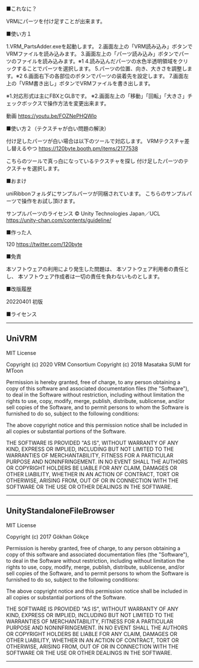 ■これなに？

VRMにパーツを付け足すことが出来ます。

■使い方１

1.VRM_PartsAdder.exeを起動します。
2.画面左上の「VRM読み込み」ボタンでVRMファイルを読み込みます。
3.画面左上の「パーツ読み込み」ボタンでパーツのファイルを読み込みます。※1
4.読み込んだパーツの水色半透明領域をクリックすることでパーツを選択します。
5.パーツの位置、向き、大きさを調整します。※2
6.画面右下の各部位のボタンでパーツの装着先を設定します。
7.画面左上の「VRM書き出し」ボタンでVRMファイルを書き出します。

※1.対応形式は主にFBXとGLBです。
※2.画面左上の「移動」「回転」「大きさ」チェックボックスで操作方法を変更出来ます。

動画
https://youtu.be/FOZNePHQWlo

■使い方２（テクスチャが白い問題の解決）

付け足したパーツが白い場合は以下のツールで対応します。
VRMテクスチャ差し替えるやつ
https://120byte.booth.pm/items/2177538

こちらのツールで真っ白になっているテクスチャを探し
付け足したパーツのテクスチャを選択します。

■おまけ

uniRibbonフォルダにサンプルパーツが同梱されています。
こちらのサンプルパーツで操作をお試し頂けます。

サンプルパーツのライセンス
© Unity Technologies Japan／UCL
https://unity-chan.com/contents/guideline/

■作った人

120
https://twitter.com/120byte

■免責

本ソフトウェアの利用により発生した問題は、
本ソフトウェア利用者の責任とし、
本ソフトウェア作成者は一切の責任を負わないものとします。

■改版履歴

20220401
初版

■ライセンス

---------------------------------------------------------------------------------------------------
UniVRM
---------------------------------------------------------------------------------------------------

MIT License

Copyright (c) 2020 VRM Consortium
Copyright (c) 2018 Masataka SUMI for MToon

Permission is hereby granted, free of charge, to any person obtaining a copy
of this software and associated documentation files (the "Software"), to deal
in the Software without restriction, including without limitation the rights
to use, copy, modify, merge, publish, distribute, sublicense, and/or sell
copies of the Software, and to permit persons to whom the Software is
furnished to do so, subject to the following conditions:

The above copyright notice and this permission notice shall be included in all
copies or substantial portions of the Software.

THE SOFTWARE IS PROVIDED "AS IS", WITHOUT WARRANTY OF ANY KIND, EXPRESS OR
IMPLIED, INCLUDING BUT NOT LIMITED TO THE WARRANTIES OF MERCHANTABILITY,
FITNESS FOR A PARTICULAR PURPOSE AND NONINFRINGEMENT. IN NO EVENT SHALL THE
AUTHORS OR COPYRIGHT HOLDERS BE LIABLE FOR ANY CLAIM, DAMAGES OR OTHER
LIABILITY, WHETHER IN AN ACTION OF CONTRACT, TORT OR OTHERWISE, ARISING FROM,
OUT OF OR IN CONNECTION WITH THE SOFTWARE OR THE USE OR OTHER DEALINGS IN THE
SOFTWARE.

---------------------------------------------------------------------------------------------------
UnityStandaloneFileBrowser
---------------------------------------------------------------------------------------------------

MIT License

Copyright (c) 2017 Gökhan Gökçe

Permission is hereby granted, free of charge, to any person obtaining a copy
of this software and associated documentation files (the "Software"), to deal
in the Software without restriction, including without limitation the rights
to use, copy, modify, merge, publish, distribute, sublicense, and/or sell
copies of the Software, and to permit persons to whom the Software is
furnished to do so, subject to the following conditions:

The above copyright notice and this permission notice shall be included in all
copies or substantial portions of the Software.

THE SOFTWARE IS PROVIDED "AS IS", WITHOUT WARRANTY OF ANY KIND, EXPRESS OR
IMPLIED, INCLUDING BUT NOT LIMITED TO THE WARRANTIES OF MERCHANTABILITY,
FITNESS FOR A PARTICULAR PURPOSE AND NONINFRINGEMENT. IN NO EVENT SHALL THE
AUTHORS OR COPYRIGHT HOLDERS BE LIABLE FOR ANY CLAIM, DAMAGES OR OTHER
LIABILITY, WHETHER IN AN ACTION OF CONTRACT, TORT OR OTHERWISE, ARISING FROM,
OUT OF OR IN CONNECTION WITH THE SOFTWARE OR THE USE OR OTHER DEALINGS IN THE
SOFTWARE.

---------------------------------------------------------------------------------------------------
